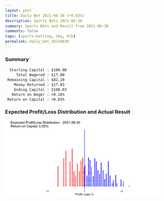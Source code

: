 ```yaml
---
layout: post
title: Daily Bet 2021-06-30 (+0.03%)
description: Sports Bets 2021-06-30
summary: Sports Bets and Result from 2021-06-30
comments: false
tags: [sports-betting, nba, mlb]
permalink: daily_bet_20210630
---
```


### Summary
~~~
  Starting Capital : $100.00
     Total Wagered : $17.80
 Remaining Capital : $82.20
    Money Returned : $17.83
    Ending Capital : $100.03
   Return on Wager : +0.16%
 Return on Capital : +0.03%
 ~~~

### Expected Profit/Loss Distribution and Actual Result
![image](../images/actual20210630.png)